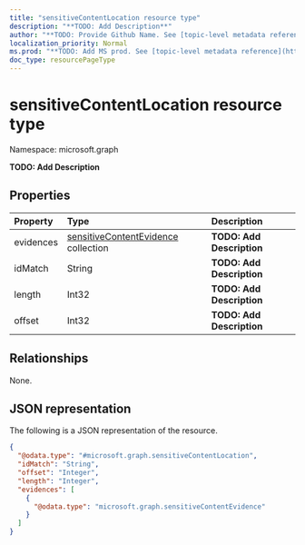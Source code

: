 ```yaml
---
title: "sensitiveContentLocation resource type"
description: "**TODO: Add Description**"
author: "**TODO: Provide Github Name. See [topic-level metadata reference](https://msgo.azurewebsites.net/add/document/guidelines/metadata.html#topic-level-metadata)**"
localization_priority: Normal
ms.prod: "**TODO: Add MS prod. See [topic-level metadata reference](https://msgo.azurewebsites.net/add/document/guidelines/metadata.html#topic-level-metadata)**"
doc_type: resourcePageType
---
```


# sensitiveContentLocation resource type

Namespace: microsoft.graph

**TODO: Add Description**

## Properties
|Property|Type|Description|
|:---|:---|:---|
|evidences|[sensitiveContentEvidence](../resources/sensitivecontentevidence.md) collection|**TODO: Add Description**|
|idMatch|String|**TODO: Add Description**|
|length|Int32|**TODO: Add Description**|
|offset|Int32|**TODO: Add Description**|

## Relationships
None.

## JSON representation
The following is a JSON representation of the resource.
<!-- {
  "blockType": "resource",
  "@odata.type": "microsoft.graph.sensitiveContentLocation"
}
-->
``` json
{
  "@odata.type": "#microsoft.graph.sensitiveContentLocation",
  "idMatch": "String",
  "offset": "Integer",
  "length": "Integer",
  "evidences": [
    {
      "@odata.type": "microsoft.graph.sensitiveContentEvidence"
    }
  ]
}
```

